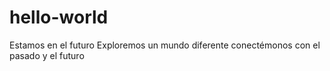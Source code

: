 # hello-world
Estamos en el futuro
Exploremos un mundo diferente
conectémonos con el pasado y el futuro
